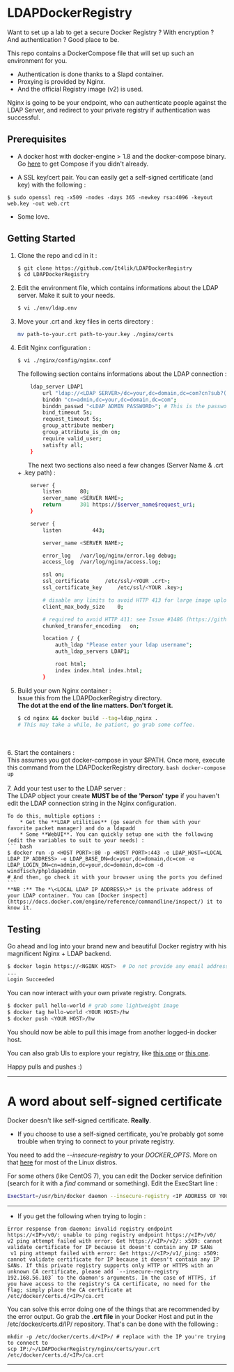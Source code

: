 # LDAPDockerRegistry

Want to set up a lab to get a secure Docker Registry ? With encryption ? And authentication ? Good place to be.

This repo contains a DockerCompose file that will set up such an environment for you. 

* Authentication is done thanks to a Slapd container.  
* Proxying is provided by Nginx.  
* And the official Registry image (v2) is used.

Nginx is going to be your endpoint, who can authenticate people against the LDAP Server, and redirect to your private registry if authentication was successful.

## Prerequisites

* A docker host with docker-engine > 1.8 and the docker-compose binary.
Go [here](https://docs.docker.com/compose/install/) to get Compose if you didn't already.

* A SSL key/cert pair. You can easily get a self-signed certificate (and key) with the following : 
```
$ sudo openssl req -x509 -nodes -days 365 -newkey rsa:4096 -keyout web.key -out web.crt
```

* Some love.

## Getting Started

1. Clone the repo and cd in it :  
	``` bash  
	$ git clone https://github.com/It4lik/LDAPDockerRegistry  
	$ cd LDAPDockerRegistry  
	```

1. Edit the environment file, which contains informations about the LDAP server. Make it suit to your needs.  
	``` bash  
	$ vi ./env/ldap.env  
	```

1. Move your .crt and .key files in certs directory :  
	``` bash  
	mv path-to-your.crt path-to-your.key ./nginx/certs  
	```

4. Edit Nginx configuration :
	``` bash
	$ vi ./nginx/config/nginx.conf
	```
	The following section contains informations about the LDAP connection :
	``` bash  
		ldap_server LDAP1
			url "ldap://<LDAP SERVER>/dc=your,dc=domain,dc=com?cn?sub?(objectClass=person)";
			binddn "cn=admin,dc=your,dc=domain,dc=com";
			binddn_passwd "<LDAP ADMIN PASSWORD>"; # This is the password you provided in the .env file
			bind_timeout 5s;
			request_timeout 5s;
			group_attribute member;
			group_attribute_is_dn on;
			require valid_user;
			satisfty all;
		}
	```

	&nbsp;&nbsp;&nbsp;&nbsp;&nbsp;&nbsp;The next two sections also need a few changes (Server Name & .crt + .key path) :
	``` bash
		server {
			listen 		80;
			server_name	<SERVER NAME>;
			return		301 https://$server_name$request_uri;
		}

		server {
			listen          443;

			server_name	<SERVER NAME>;

			error_log	/var/log/nginx/error.log debug;
			access_log	/var/log/nginx/access.log;

			ssl on;
			ssl_certificate 	/etc/ssl/<YOUR .crt>;
			ssl_certificate_key 	/etc/ssl/<YOUR .key>;

			# disable any limits to avoid HTTP 413 for large image uploads
			client_max_body_size	0;
	
			# required to avoid HTTP 411: see Issue #1486 (https://github.com/docker/docker/issues/1486)
			chunked_transfer_encoding 	on;

			location / {
				auth_ldap "Please enter your ldap username";
				auth_ldap_servers LDAP1;

				root html;
				index index.html index.html;
			}

	```

5. Build your own Nginx container :  
Issue this from the LDAPDockerRegistry directory.  
	**The dot at the end of the line matters. Don't forget it.**  
	``` bash  
	$ cd nginx && docker build --tag=ldap_nginx .  
	# This may take a while, be patient, go grab some coffee.  
	```
<br/><br/>
6. Start the containers :  
This assumes you got docker-compose in your $PATH. Once more, execute this command from the LDAPDockerRegistry directory.
	``` bash
	docker-compose up
	```
<br/><br/>
7. Add your test user to the LDAP server :  
The LDAP object your create **MUST be of the 'Person' type** if you haven't edit the LDAP connection string in the Nginx configuration.  

	To do this, multiple options : 
		* Get the **LDAP utilities** (go search for them with your favorite packet manager) and do a ldapadd
		* Some **WebUI**. You can quickly setup one with the following (edit the variables to suit to your needs) : 
	``` bash
	$ docker run -p <HOST PORT>:80 -p <HOST PORT>:443 -e LDAP_HOST=<LOCAL LDAP IP ADDRESS> -e LDAP_BASE_DN=dc=your,dc=domain,dc=com -e LDAP_LOGIN_DN=cn=admin,dc=your,dc=domain,dc=com -d windfisch/phpldapadmin
	# And then, go check it with your browser using the ports you defined
	```  
	**NB :** The *\<LOCAL LDAP IP ADDRESS\>* is the private address of your LDAP container. You can [Docker inspect](https://docs.docker.com/engine/reference/commandline/inspect/) it to know it.


## Testing
Go ahead and log into your brand new and beautiful Docker registry with his magnificent Nginx + LDAP backend. 
``` bash
$ docker login https://<NGINX HOST>  # Do not provide any email address. And try fake credentials, just to be sure...
...
Login Succeeded
```

You can now interact with your own private registry. Congrats. 
``` bash
$ docker pull hello-world # grab some lightweight image
$ docker tag hello-world <YOUR HOST>/hw 
$ docker push <YOUR HOST>/hw
```
You should now be able to pull this image from another logged-in docker host. 

You can also grab UIs to explore your registry, like [this one](https://hub.docker.com/r/atcol/docker-registry-ui/) or [this one](https://hub.docker.com/r/hyper/docker-registry-web/). 

Happy pulls and pushes :)

---



# A word about self-signed certificate 
Docker doesn't like self-signed certificate. **Really**.  

* If you choose to use a self-signed certificate, you're probably got some trouble when trying to connect to your private registry.

You need to add the *--insecure-registry* to your *DOCKER_OPTS*. More on that [here](https://docs.docker.com/registry/insecure/) for most of the Linux distros. <return> 

For some others (like CentOS 7), you can edit the Docker service definition (search for it with a *find* command or something). Edit the ExecStart line : 
``` bash
ExecStart=/usr/bin/docker daemon --insecure-registry <IP ADDRESS OF YOUR NGINX PROXY> -H fd://
```
---
* If you get the following when trying to login : 
```
Error response from daemon: invalid registry endpoint https://<IP>/v0/: unable to ping registry endpoint https://<IP>/v0/
v2 ping attempt failed with error: Get https://<IP>/v2/: x509: cannot validate certificate for IP because it doesn't contain any IP SANs
 v1 ping attempt failed with error: Get https://<IP>/v1/_ping: x509: cannot validate certificate for IP because it doesn't contain any IP SANs. If this private registry supports only HTTP or HTTPS with an unknown CA certificate, please add `--insecure-registry 192.168.56.103` to the daemon's arguments. In the case of HTTPS, if you have access to the registry's CA certificate, no need for the flag; simply place the CA certificate at /etc/docker/certs.d/<IP>/ca.crt
```

You can solve this error doing one of the things that are recommended by the error output. Go grab the **.crt file** in your Docker Host and put in the /etc/docker/certs.d/IP/ repository. 
That's can be done with the following : 
```
mkdir -p /etc/docker/certs.d/<IP>/ # replace with the IP you're trying to connect to
scp IP:/~/LDAPDockerRegistry/nginx/certs/your.crt /etc/docker/certs.d/<IP>/ca.crt
```
---
